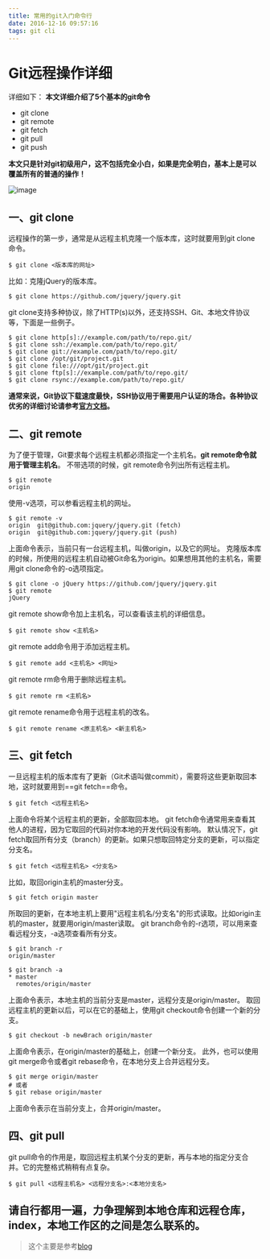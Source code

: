 ```yaml
---
title: 常用的git入门命令行
date: 2016-12-16 09:57:16
tags: git cli
---
```

# Git远程操作详细

详细如下：
**本文详细介绍了5个基本的git命令**
- git clone
- git remote
- git fetch
- git pull
- git push

**本文只是针对git初级用户，这不包括完全小白，如果是完全明白，基本上是可以覆盖所有的普通的操作！**

![image](https://github.com/guimeisang/git/blob/master/img/git%E5%85%A5%E9%97%A8%E5%9F%BA%E6%9C%AC%E5%9B%BE.jpg)

## 一、git clone
远程操作的第一步，通常是从远程主机克隆一个版本库，这时就要用到git clone命令。

```
$ git clone <版本库的网址>
```
比如：克隆jQuery的版本库。

```
$ git clone https://github.com/jquery/jquery.git
```
git clone支持多种协议，除了HTTP(s)以外，还支持SSH、Git、本地文件协议等，下面是一些例子。

```
$ git clone http[s]://example.com/path/to/repo.git/
$ git clone ssh://example.com/path/to/repo.git/
$ git clone git://example.com/path/to/repo.git/
$ git clone /opt/git/project.git
$ git clone file:///opt/git/project.git
$ git clone ftp[s]://example.com/path/to/repo.git/
$ git clone rsync://example.com/path/to/repo.git/
```
**通常来说，Git协议下载速度最快，SSH协议用于需要用户认证的场合。各种协议优劣的详细讨论请参考[官方文档](http://git-scm.com/book/en/Git-on-the-Server-The-Protocols)。**

## 二、git remote
为了便于管理，Git要求每个远程主机都必须指定一个主机名。**git remote命令就用于管理主机名**。
不带选项的时候，git remote命令列出所有远程主机。

```
$ git remote
origin
```
使用-v选项，可以参看远程主机的网址。

```
$ git remote -v
origin  git@github.com:jquery/jquery.git (fetch)
origin  git@github.com:jquery/jquery.git (push)
```
上面命令表示，当前只有一台远程主机，叫做origin，以及它的网址。
克隆版本库的时候，所使用的远程主机自动被Git命名为origin。如果想用其他的主机名，需要用git clone命令的-o选项指定。

```
$ git clone -o jQuery https://github.com/jquery/jquery.git
$ git remote
jQuery
```
git remote show命令加上主机名，可以查看该主机的详细信息。

```
$ git remote show <主机名>
```
git remote add命令用于添加远程主机。

```
$ git remote add <主机名> <网址>
```
git remote rm命令用于删除远程主机。

```
$ git remote rm <主机名>
```
git remote rename命令用于远程主机的改名。

```
$ git remote rename <原主机名> <新主机名>
```
## 三、git fetch
一旦远程主机的版本库有了更新（Git术语叫做commit），需要将这些更新取回本地，这时就要用到==git fetch==命令。

```
$ git fetch <远程主机名>
```
上面命令将某个远程主机的更新，全部取回本地。
git fetch命令通常用来查看其他人的进程，因为它取回的代码对你本地的开发代码没有影响。
默认情况下，git fetch取回所有分支（branch）的更新。如果只想取回特定分支的更新，可以指定分支名。

```
$ git fetch <远程主机名> <分支名>
```
比如，取回origin主机的master分支。

```
$ git fetch origin master
```
所取回的更新，在本地主机上要用"远程主机名/分支名"的形式读取。比如origin主机的master，就要用origin/master读取。
git branch命令的-r选项，可以用来查看远程分支，-a选项查看所有分支。

```
$ git branch -r
origin/master

$ git branch -a
* master
  remotes/origin/master
```
上面命令表示，本地主机的当前分支是master，远程分支是origin/master。
取回远程主机的更新以后，可以在它的基础上，使用git checkout命令创建一个新的分支。

```
$ git checkout -b newBrach origin/master
```
上面命令表示，在origin/master的基础上，创建一个新分支。
此外，也可以使用git merge命令或者git rebase命令，在本地分支上合并远程分支。

```
$ git merge origin/master
# 或者
$ git rebase origin/master
```
上面命令表示在当前分支上，合并origin/master。
## 四、git pull
git pull命令的作用是，取回远程主机某个分支的更新，再与本地的指定分支合并。它的完整格式稍稍有点复杂。

```
$ git pull <远程主机名> <远程分支名>:<本地分支名>
```

## 请自行都用一遍，力争理解到本地仓库和远程仓库，index，本地工作区的之间是怎么联系的。
> 这个主要是参考[blog](http://www.ruanyifeng.com/blog/2014/06/git_remote.html)

